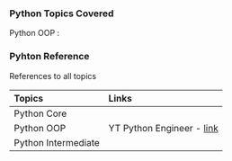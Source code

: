 ### Python Topics Covered
Python OOP : 


### Pyhton Reference
References to all topics 
<br>

| Topics              | Links                         |
|:--------------------|:------------------------------|
| Python Core         |                               |
| Python OOP          | YT Python Engineer - [link]() |
| Python Intermediate |                               |

